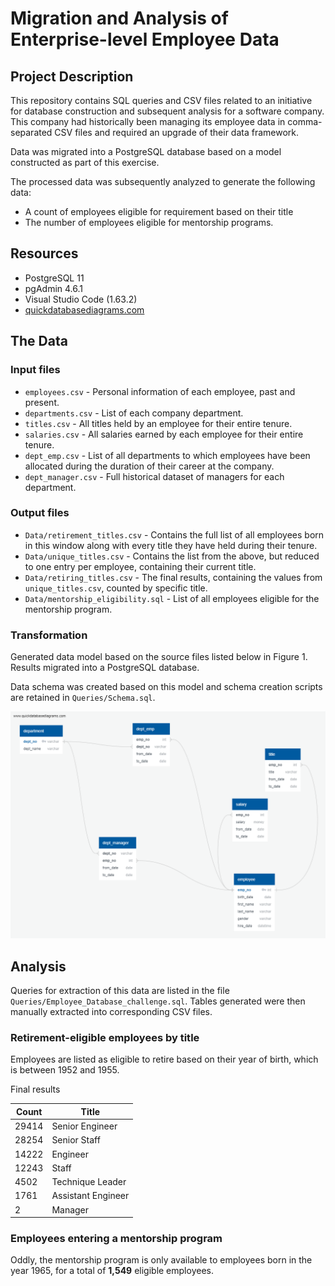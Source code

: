 # Migration and Analysis of Enterprise-level Employee Data

## Project Description

This repository contains SQL queries and CSV files related to an initiative for database construction and subsequent analysis for a software company.  This company had historically been managing its employee data in comma-separated CSV files and required an upgrade of their data framework. 

Data was migrated into a PostgreSQL database based on a model constructed as part of this exercise.

The processed data was subsequently analyzed to generate the following data:
* A count of employees eligible for requirement based on their title
* The number of employees eligible for mentorship programs.

## Resources

* PostgreSQL 11
* pgAdmin 4.6.1
* Visual Studio Code (1.63.2)
* [quickdatabasediagrams.com](http://www.quickdatabasediagrams.com)

## The Data

### Input files

* `employees.csv` - Personal information of each employee, past and present.
* `departments.csv` - List of each company department.
* `titles.csv` - All titles held by an employee for their entire tenure.
* `salaries.csv` - All salaries earned by each employee for their entire tenure.
* `dept_emp.csv` - List of all departments to which employees have been allocated during the duration of their career at the company.
* `dept_manager.csv` - Full historical dataset of managers for each department.

### Output files

* `Data/retirement_titles.csv` - Contains the full list of all employees born in this window along with every title they have held during their tenure.  
* `Data/unique_titles.csv` - Contains the list from the above, but reduced to one entry per employee, containing their current title.
* `Data/retiring_titles.csv` - The final results, containing the values from `unique_titles.csv`, counted by specific title. 
* `Data/mentorship_eligibility.sql` - List of all employees eligible for the mentorship program.

### Transformation

Generated data model based on the source files listed below in Figure 1.  Results migrated into a PostgreSQL database.

Data schema was created based on this model and schema creation scripts are retained in `Queries/Schema.sql`.

![Fig. 1 - data model](EmployeeDB.png)

## Analysis

Queries for extraction of this data are listed in the file `Queries/Employee_Database_challenge.sql`.  Tables generated were then manually extracted into corresponding CSV files.

### Retirement-eligible employees by title

Employees are listed as eligible to retire based on their year of birth, which is between 1952 and 1955.  

Final results

| Count | Title |
| ----- | ----- |
| 29414	| Senior Engineer |
| 28254	| Senior Staff |
| 14222	| Engineer |
| 12243	| Staff |
| 4502 | Technique Leader |
| 1761 | Assistant Engineer |
| 2	| Manager |

### Employees entering a mentorship program

Oddly, the mentorship program is only available to employees born in the year 1965, for a total of **1,549** eligible employees.